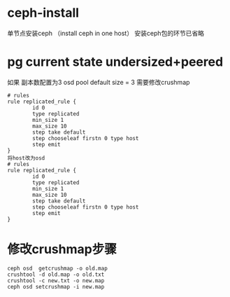 # ceph-install
单节点安装ceph （install ceph in one host）
安装ceph包的环节已省略

# pg current state undersized+peered
如果 副本数配置为3 
osd pool default size = 3
需要修改crushmap 

    # rules
    rule replicated_rule {
            id 0
            type replicated
            min_size 1
            max_size 10
            step take default
            step chooseleaf firstn 0 type host
            step emit
    }
    将host改为osd
    # rules
    rule replicated_rule {
            id 0
            type replicated
            min_size 1
            max_size 10
            step take default
            step chooseleaf firstn 0 type host
            step emit
    }
    
    
 # 修改crushmap步骤
    ceph osd  getcrushmap -o old.map
    crushtool -d old.map -o old.txt 
    crushtool -c new.txt -o new.map
    ceph osd setcrushmap -i new.map

